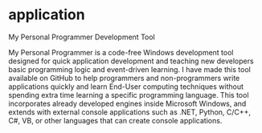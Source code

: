 # application
My Personal Programmer Development Tool
 
My Personal Programmer is a code-free Windows development
tool designed for quick application development and teaching 
new developers basic programming logic and event-driven 
learning. I have made this tool available on GitHub to 
help programmers and non-programmers write applications
quickly and learn End-User computing techniques without 
spending extra time learning a specific programming language. 
This tool incorporates already developed engines inside
Microsoft Windows, and extends with external console 
applications such as .NET, Python, C/C++, C#, VB, or other 
languages that can create console applications.







